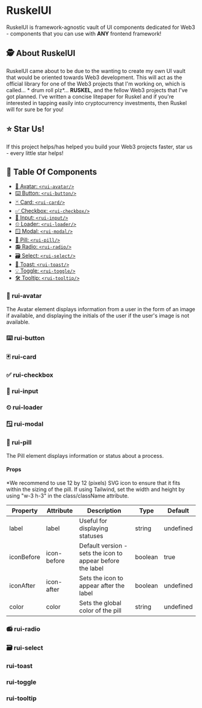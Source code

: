 # RuskelUI
RuskelUI is framework-agnostic vault of UI components dedicated for Web3 - components that you can use with **ANY** frontend framework!

## 🕵️ About RuskelUI
RuskelUI came about to be due to the wanting to create my own UI vault that would be oriented towards Web3 development. This will act as the official library for one of the Web3 projects that I'm working on, which is called... * drum roll plz*... **RUSKEL**, and the fellow Web3 projects that I've got planned. I've written a concise litepaper for Ruskel and if you're interested in tapping easily into  cryptocurrency investments, then Ruskel will for sure be for you!

## ⭐️ Star Us!
If this project helps/has helped you build your Web3 projects faster, star us - every little star helps!


## 🧩 Table Of Components
- [👤 Avatar: `<rui-avatar/>`](#rui-avatar)
- [⌨️ Button: `<rui-button/>`](#rui-button)
- [🃏 Card: `<rui-card/>`](#rui-card)
- [✅ Checkbox: `<rui-checkbox/>`](#rui-checkbox)
- [💬 Input: `<rui-input/>`](#rui-input)
- [⏲ Loader: `<rui-loader/>`](#rui-loader)
- [🪟 Modal: `<rui-modal/>`](#rui-modal)
- [💊 Pill: `<rui-pill/>`](#rui-pill)
- [📻 Radio: `<rui-radio/>`](#rui-radio)
- [🗃 Select: `<rui-select/>`](#rui-select)
- [🥂 Toast: `<rui-toast/>`](#rui-toast)
- [💡 Toggle: `<rui-toggle/>`](#rui-toggle)
- [🛠 Tooltip: `<rui-tooltip/>`](#rui-tooltip)


### 👤 rui-avatar
The Avatar element displays information from a user in the form of an image if available, and displaying the initials of the user if the user's image is not available. 
### ⌨️ rui-button
### 🃏 rui-card
### ✅ rui-checkbox
### 💬 rui-input
### ⏲ rui-loader
### 🪟 rui-modal
### 💊 rui-pill
The Pill element displays information or status about a process.

#### Props
*We recommend to use 12 by 12 (pixels) SVG icon to ensure that it fits within the sizing of the pill. If using Tailwind, set the width and height by using "w-3 h-3" in the class/className attribute.

| Property    | Attribute    | Description | Type     | Default     |
| ----------- | ------------ | ----------- | -------- | ----------- |
|label | label | Useful for displaying statuses | string | undefined
|iconBefore | icon-before | Default version - sets the icon to appear before the label | boolean | true
|iconAfter | icon-after | Sets the icon to appear after the label | boolean | undefined
| color | color | Sets the global color of the pill | string | undefined
### 📻 rui-radio
### 🗃 rui-select
### rui-toast
### rui-toggle
### rui-tooltip
